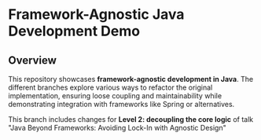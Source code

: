 # Framework-Agnostic Java Development Demo

## Overview
This repository showcases **framework-agnostic development in Java**. The different branches explore various ways to refactor the original implementation, ensuring loose coupling and maintainability while demonstrating integration with frameworks like Spring or alternatives.


This branch includes changes for **Level 2: decoupling the core logic** of talk "Java Beyond Frameworks: Avoiding Lock-In with Agnostic Design"